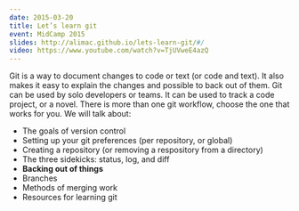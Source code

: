 ```yaml
---
date: 2015-03-20
title: Let’s learn git
event: MidCamp 2015
slides: http://alimac.github.io/lets-learn-git/#/
video: https://www.youtube.com/watch?v=TjUVweE4azQ
---
```


Git is a way to document changes to code or text (or code and text). It also
makes it easy to explain the changes and possible to back out of them. Git can
be used by solo developers or teams. It can be used to track a code project,
or a novel. There is more than one git workflow, choose the one that works for
you. We will talk about:

* The goals of version control
* Setting up your git preferences (per repository, or global)
* Creating a repository (or removing a respository from a directory)
* The three sidekicks: status, log, and diff
* **Backing out of things**
* Branches
* Methods of merging work
* Resources for learning git
